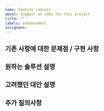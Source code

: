 ```yaml
---
name: Feature request
about: Suggest an idea for this project
title: ""
labels: enhancement
assignees:
---
```


## 기존 사항에 대한 문제점 / 구현 사항

## 원하는 솔루션 설명

## 고려했던 대안 설명

## 추가 질의사항
